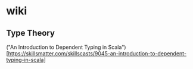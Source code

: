 # wiki

## Type Theory

("An Introduction to Dependent Typing in Scala")[https://skillsmatter.com/skillscasts/9045-an-introduction-to-dependent-typing-in-scala]
